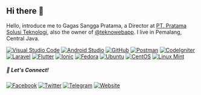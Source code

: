 ## Hi there 👋
Hello, introduce me to Gagas Sangga Pratama, a Director at [PT. Pratama Solusi Teknologi](https://pratamatechsolution.co.id), also the owner of [@teknowebapp](https://teknowebapp.com). I live in Pemalang, Central Java.

[![Visual Studio Code](https://img.shields.io/badge/Tools-Visual%20Code-%23007ACC?style=flat-square&logo=visual-studio-code&logoColor=white)](https://code.visualstudio.com)
[![Android Studio](https://img.shields.io/badge/Tools-Android%20Studio-%233DDC84?style=flat-square&logo=android&logoColor=white)](https://developer.android.com/studio)
[![GitHub](https://img.shields.io/badge/Tools-Git-%23F05032?style=flat-square&logo=git&logoColor=white)](https://git-scm.com)
[![Postman](https://img.shields.io/badge/Tools-Postman-%23FF6C37?style=flat-square&logo=postman&logoColor=white)](https://www.postman.com)
[![CodeIgniter](https://img.shields.io/badge/Framework-CodeIgniter-%23EF4223?style=flat-square&logo=codeigniter&logoColor=white)](https://codeigniter.com)
[![Laravel](https://img.shields.io/badge/Framework-Laravel-%23FF2D20?style=flat-square&logo=laravel&logoColor=white)](https://laravel.com)
[![Flutter](https://img.shields.io/badge/Framework-Flutter-%2302569B?style=flat-square&logo=flutter&logoColor=white)](https://flutter.dev)
[![Ionic](https://img.shields.io/badge/Framework-Ionic-%233880FF?style=flat-square&logo=ionic&logoColor=white)](https://ionicframework.com)
[![Fedora](https://img.shields.io/badge/OS-Fedora-%23294172?style=flat-square&logo=fedora&logoColor=white)](https://getfedora.org)
[![Ubuntu](https://img.shields.io/badge/OS-Ubuntu-%23E95420?style=flat-square&logo=ubuntu&logoColor=white)](https://ubuntu.com)
[![CentOS](https://img.shields.io/badge/OS-CentOS-%23E95420?style=flat-square&logo=centos&logoColor=white)](https://www.centos.org)
[![Linux Mint](https://img.shields.io/badge/OS-Linux%20Mint-%2387CF3E?style=flat-square&logo=linux-mint&logoColor=white)](https://linuxmint.com)

##### :speak_no_evil: Let's Connect!
[![Facebook](https://img.shields.io/badge/Facebook-%234267B2.svg?&style=flat-square&logo=facebook&logoColor=white)](https://www.facebook.com/gagas.sp)
[![Twitter](https://img.shields.io/twitter/follow/haiigas?label=Twitter&logo=twitter&style=flat-square)](https://www.twitter.com/haiigas)
[![Telegram](https://img.shields.io/badge/Telegram-%230088cc.svg?&style=flat-square&logo=telegram&logoColor=white)](https://t.me/haiigas)
[![Website](https://img.shields.io/website?label=Website&logo=google-chrome&style=flat-square&down_color=lightgrey&down_message=Down&up_color=blue&up_message=Up&url=https%3A%2F%2Fteknowebapp.com)](https://teknowebapp.com)
